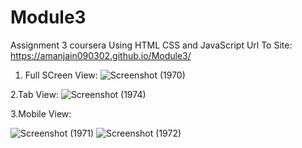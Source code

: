 # Module3
Assignment 3 coursera
Using HTML CSS and JavaScript
Url To Site: https://amanjain090302.github.io/Module3/

1. Full SCreen View:
![Screenshot (1970)](https://github.com/Amanjain090302/Module3/assets/104033983/2689c6f2-5cf1-4c39-9f0e-61f3c2c288ba)

2.Tab View:
![Screenshot (1974)](https://github.com/Amanjain090302/Module3/assets/104033983/4c72cf66-5eba-488a-9c9a-a2a71da9bbbb)

3.Mobile View:

![Screenshot (1971)](https://github.com/Amanjain090302/Module3/assets/104033983/8b654791-4677-4a04-8534-4a45208d6f14)
![Screenshot (1972)](https://github.com/Amanjain090302/Module3/assets/104033983/c88f172f-042e-4e7f-af24-4617933a4b8e)


